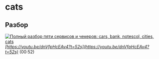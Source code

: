 # cats

## Разбор

[![Полный разбор пяти сервисов и чекеров: cars, bank, notescol, cities, cats](https://img.youtube.com/vi/dnVfpHcEAv4/mqdefault.jpg)](https://www.youtube.com/watch?v=dnVfpHcEAv4)  
*[https://youtu.be/dnVfpHcEAv4?t=52s](https://youtu.be/dnVfpHcEAv4?t=52s)* (00:52)